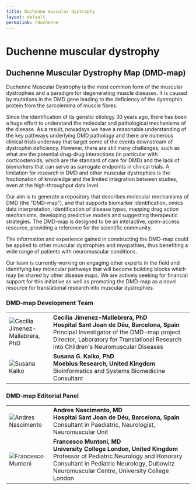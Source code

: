 ```yaml
---
title: Duchenne muscular dystrophy
layout: default
permalink: /duchenne
---
```


# Duchenne muscular dystrophy

## Duchenne Muscular Dystrophy Map (DMD-map)

<p>Duchenne Muscular Dystrophy is the most common form of the muscular dystrophies and a paradigm for degenerating muscle diseases. It is caused by mutations in the DMD gene leading to the deficiency of the dystrophin protein from the sarcolemma of muscle fibres.</p>

<p>Since the identification of its genetic etiology 30 years ago, there has been a huge effort to understand the molecular and pathological mechanisms of the disease. As a result, nowadays we have a reasonable understanding of the key pathways underlying DMD pathology and there are numerous clinical trials underway that target some of the events downstream of dystrophin deficiency. However, there are still many challenges, such as what are the potential drug-drug interactions (in particular with corticosteroids, which are the standard of care for DMD) and the lack of biomarkers that can serve as surrogate endpoints in clinical trials. A limitation for research in DMD and other muscular dystrophies is the fractionation of knowledge and the limited integration between studies, even at the high-throughput data level.</p>

<p>Our aim is to generate a repository that describes molecular mechanisms of DMD (the "DMD-map"), and that supports biomarker identification, omics data interpretation, identification of disease types, mapping drug action mechanisms, developing predictive models and suggesting therapeutic strategies. The DMD-map is designed to be an interactive, open-access resource, providing a reference for the scientific community.</p>

<p>The information and experience gained in constructing the DMD-map could be applied to other muscular dystrophies and myopathies, thus benefiting a wide range of patients with neuromuscular conditions.</p>

<p>Our team is currently working on engaging other experts in the field and identifying key molecular pathways that will become building blocks which may be shared by other disease maps. We are actively seeking for financial support for this initiative as well as promoting the DMD-map as a novel resource for translational research into muscular dystrophies.
</p>

### DMD-map Development Team

<table>
<tr>
<td style="width: 105px;"><img src="../images/team/CeciliaJimenezMallebrera.jpg" alt="Cecilia Jimenez-Mallebrera, PhD" /></td>
<td><strong>Cecilia Jimenez-Mallebrera, PhD</strong><br />
<strong>Hospital Sant Joan de Déu, Barcelona, Spain</strong><br />Principal Investigator of the DMD-map project<br />Director, Laboratory for Translational Research into Children's Neuromuscular Diseases</td>
</tr>
<tr>
<td><img src="../images/team/SusanaKalko.jpg" alt="Susana Kalko" /></td>
<td><strong>Susana G. Kalko, PhD</strong><br />
<strong>Moebius Research, United Kingdom</strong><br />Bioinformatics and Systems Biomedicine Consultant</td>
</tr>
</table>

### DMD-map Editorial Panel

<table>
<tr>
<td style="width: 105px;"><img src="../images/team/AndresNascimento.jpg" alt="Andres Nascimento" /></td>
<td><strong>Andres Nascimento, MD</strong><br />
<strong>Hospital Sant Joan de Déu, Barcelona, Spain</strong><br />Consultant in Paediatric, Neurologist, Neuromuscular Unit</td>
</tr>
<!--
<tr>
<td><img src="../images/team/FrancescPalau.jpg" alt="Francesc Palau" /></td>
<td><strong>Francesc Palau, PhD</strong><br />
<strong>Hospital Sant Joan de Déu, Barcelona, Spain</strong><br />Professor in Clinical Genetics<br />Director, Institute of Research Sant Joan de Déu</td>
</tr>
-->
<tr>
<td><img src="../images/team/FrancescoMuntoni.jpg" alt="Francesco Muntoni" /></td>
<td><strong>Francesco Muntoni, MD</strong><br />
<strong>University College London, United Kingdom</strong><br />Professor of Pediatric Neurology and Honorary Consultant in Pediatric Neurology, Dubowitz Neuromuscular Centre, University College London</td>
</tr>  
</table>
